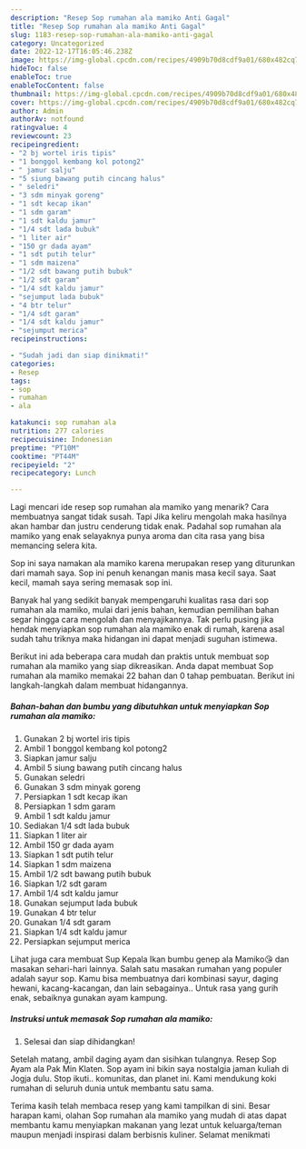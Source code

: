 ```yaml
---
description: "Resep Sop rumahan ala mamiko Anti Gagal"
title: "Resep Sop rumahan ala mamiko Anti Gagal"
slug: 1183-resep-sop-rumahan-ala-mamiko-anti-gagal
category: Uncategorized
date: 2022-12-17T16:05:46.238Z
image: https://img-global.cpcdn.com/recipes/4909b70d8cdf9a01/680x482cq70/sop-rumahan-ala-mamiko-foto-resep-utama.jpg
hideToc: false
enableToc: true
enableTocContent: false
thumbnail: https://img-global.cpcdn.com/recipes/4909b70d8cdf9a01/680x482cq70/sop-rumahan-ala-mamiko-foto-resep-utama.jpg
cover: https://img-global.cpcdn.com/recipes/4909b70d8cdf9a01/680x482cq70/sop-rumahan-ala-mamiko-foto-resep-utama.jpg
author: Admin
authorAv: notfound
ratingvalue: 4
reviewcount: 23
recipeingredient:
- "2 bj wortel iris tipis"
- "1 bonggol kembang kol potong2"
- " jamur salju"
- "5 siung bawang putih cincang halus"
- " seledri"
- "3 sdm minyak goreng"
- "1 sdt kecap ikan"
- "1 sdm garam"
- "1 sdt kaldu jamur"
- "1/4 sdt lada bubuk"
- "1 liter air"
- "150 gr dada ayam"
- "1 sdt putih telur"
- "1 sdm maizena"
- "1/2 sdt bawang putih bubuk"
- "1/2 sdt garam"
- "1/4 sdt kaldu jamur"
- "sejumput lada bubuk"
- "4 btr telur"
- "1/4 sdt garam"
- "1/4 sdt kaldu jamur"
- "sejumput merica"
recipeinstructions:

- "Sudah jadi dan siap dinikmati!"
categories:
- Resep
tags:
- sop
- rumahan
- ala

katakunci: sop rumahan ala 
nutrition: 277 calories
recipecuisine: Indonesian
preptime: "PT10M"
cooktime: "PT44M"
recipeyield: "2"
recipecategory: Lunch

---
```



Lagi mencari ide resep sop rumahan ala mamiko yang menarik? Cara membuatnya sangat tidak susah. Tapi Jika keliru mengolah maka hasilnya akan hambar dan justru cenderung tidak enak. Padahal sop rumahan ala mamiko yang enak selayaknya punya aroma dan cita rasa yang bisa memancing selera kita.


Sop ini saya namakan ala mamiko karena merupakan resep yang diturunkan dari mamah saya. Sop ini penuh kenangan manis masa kecil saya. Saat kecil, mamah saya sering memasak sop ini.

Banyak hal yang sedikit banyak mempengaruhi kualitas rasa dari sop rumahan ala mamiko, mulai dari jenis bahan, kemudian pemilihan bahan segar hingga cara mengolah dan menyajikannya. Tak perlu pusing jika hendak menyiapkan sop rumahan ala mamiko enak di rumah, karena asal sudah tahu triknya maka hidangan ini dapat menjadi suguhan istimewa.


Berikut ini ada beberapa cara mudah dan praktis untuk membuat sop rumahan ala mamiko yang siap dikreasikan. Anda dapat membuat Sop rumahan ala mamiko memakai 22 bahan dan 0 tahap pembuatan. Berikut ini langkah-langkah dalam membuat hidangannya.

<!--inarticleads1-->

##### Bahan-bahan dan bumbu yang dibutuhkan untuk menyiapkan Sop rumahan ala mamiko:

1. Gunakan 2 bj wortel iris tipis
1. Ambil 1 bonggol kembang kol potong2
1. Siapkan  jamur salju
1. Ambil 5 siung bawang putih cincang halus
1. Gunakan  seledri
1. Gunakan 3 sdm minyak goreng
1. Persiapkan 1 sdt kecap ikan
1. Persiapkan 1 sdm garam
1. Ambil 1 sdt kaldu jamur
1. Sediakan 1/4 sdt lada bubuk
1. Siapkan 1 liter air
1. Ambil 150 gr dada ayam
1. Siapkan 1 sdt putih telur
1. Siapkan 1 sdm maizena
1. Ambil 1/2 sdt bawang putih bubuk
1. Siapkan 1/2 sdt garam
1. Ambil 1/4 sdt kaldu jamur
1. Gunakan sejumput lada bubuk
1. Gunakan 4 btr telur
1. Gunakan 1/4 sdt garam
1. Siapkan 1/4 sdt kaldu jamur
1. Persiapkan sejumput merica


Lihat juga cara membuat Sup Kepala Ikan bumbu genep ala Mamiko😘 dan masakan sehari-hari lainnya. Salah satu masakan rumahan yang populer adalah sayur sop. Kamu bisa membuatnya dari kombinasi sayur, daging hewani, kacang-kacangan, dan lain sebagainya.. Untuk rasa yang gurih enak, sebaiknya gunakan ayam kampung. 

<!--inarticleads2-->

##### Instruksi untuk memasak Sop rumahan ala mamiko:


1. Selesai dan siap dihidangkan!

Setelah matang, ambil daging ayam dan sisihkan tulangnya. Resep Sop Ayam ala Pak Min Klaten. Sop ayam ini bikin saya nostalgia jaman kuliah di Jogja dulu. Stop ikuti.. komunitas, dan planet ini. Kami mendukung koki rumahan di seluruh dunia untuk membantu satu sama. 

Terima kasih telah membaca resep yang kami tampilkan di sini. Besar harapan kami, olahan Sop rumahan ala mamiko yang mudah di atas dapat membantu kamu menyiapkan makanan yang lezat untuk keluarga/teman maupun menjadi inspirasi dalam berbisnis kuliner. Selamat menikmati
